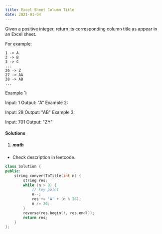 ```yaml
---
title: Excel Sheet Column Title
date: 2021-01-04
---
```

Given a positive integer, return its corresponding column title as appear in an Excel sheet.

For example:

    1 -> A
    2 -> B
    3 -> C
    ...
    26 -> Z
    27 -> AA
    28 -> AB 
    ...
Example 1:

Input: 1
Output: "A"
Example 2:

Input: 28
Output: "AB"
Example 3:

Input: 701
Output: "ZY"


#### Solutions

1. ##### math

- Check description in leetcode.

```cpp
class Solution {
public:
    string convertToTitle(int n) {
        string res;
        while (n > 0) {
            // key point
            n--;
            res += 'A' + (n % 26);
            n /= 26;
        }
        reverse(res.begin(), res.end());
        return res;
    }
};
```